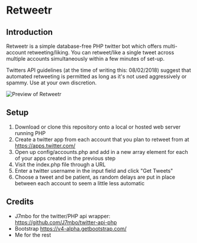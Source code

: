 # Retweetr

## Introduction
Retweetr is a simple database-free PHP twitter bot which offers multi-account retweeting/liking. You can retweet/like a single tweet across multiple accounts simultaneously within a few minutes of set-up. 

Twitters API guidelines (at the time of writing this: 08/02/2018) suggest that automated retweeting is permitted as long as it's not used aggressively or spammy. Use at your own discretion.

![Preview of Retweetr](https://i.imgur.com/NAWpqhW.png)

## Setup
1. Download or clone this repository onto a local or hosted web server running PHP
2. Create a twitter app from each account that you plan to retweet from at https://apps.twitter.com/
3. Open up config/accounts.php and add in a new array element for each of your apps created in the previous step
4. Visit the index.php file through a URL
5. Enter a twitter username in the input field and click "Get Tweets"
6. Choose a tweet and be patient, as random delays are put in place between each account to seem a little less automatic

## Credits
* J7mbo for the twitter/PHP api wrapper: https://github.com/J7mbo/twitter-api-php
* Bootstrap https://v4-alpha.getbootstrap.com/
* Me for the rest
